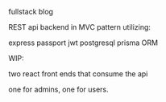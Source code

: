 fullstack blog

REST api backend in MVC pattern utilizing:

express
passport
jwt
postgresql
prisma ORM

WIP:

two react front ends that consume the api

one for admins, one for users.

